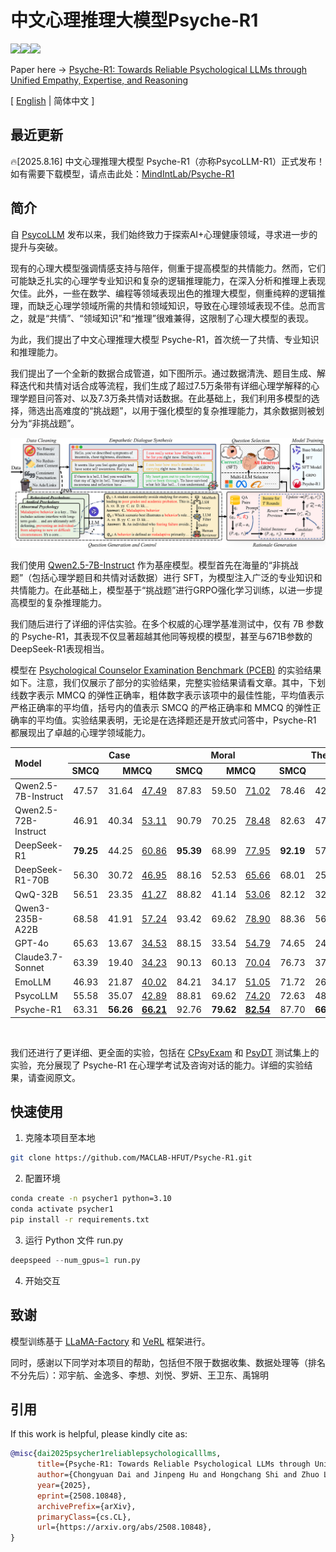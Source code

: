 # 中文心理推理大模型Psyche-R1
<a href="./LICENSE"><img src="https://img.shields.io/badge/license-Apache%202-red.svg"></a><img src="https://img.shields.io/badge/python-3.8+-blue.svg" /><a href='https://arxiv.org/pdf/2508.10848'><img src='https://img.shields.io/badge/ArXiv-2508.10848-red'></a>

Paper here -> [Psyche-R1: Towards Reliable Psychological LLMs through Unified Empathy, Expertise, and Reasoning](https://arxiv.org/pdf/2508.10848)

\[ [English](README.md) | 简体中文 \]

## 最近更新
🔥[2025.8.16] 中文心理推理大模型 Psyche-R1（亦称PsycoLLM-R1）正式发布！如有需要下载模型，请点击此处：[MindIntLab/Psyche-R1](https://huggingface.co/MindIntLab/Psyche-R1)

## 简介

自 [PsycoLLM](https://github.com/MACLAB-HFUT/PsycoLLM) 发布以来，我们始终致力于探索AI+心理健康领域，寻求进一步的提升与突破。

现有的心理大模型强调情感支持与陪伴，侧重于提高模型的共情能力。然而，它们可能缺乏扎实的心理学专业知识和复杂的逻辑推理能力，在深入分析和推理上表现欠佳。此外，一些在数学、编程等领域表现出色的推理大模型，侧重纯粹的逻辑推理，而缺乏心理学领域所需的共情和领域知识，导致在心理领域表现不佳。总而言之，就是“共情”、“领域知识”和“推理”很难兼得，这限制了心理大模型的表现。

为此，我们提出了中文心理推理大模型 Psyche-R1，首次统一了共情、专业知识和推理能力。

我们提出了一个全新的数据合成管道，如下图所示。通过数据清洗、题目生成、解释迭代和共情对话合成等流程，我们生成了超过7.5万条带有详细心理学解释的心理学题目问答对、以及7.3万条共情对话数据。在此基础上，我们利用多模型的选择，筛选出高难度的“挑战题”，以用于强化模型的复杂推理能力，其余数据则被划分为“非挑战题”。

![Our proposed pipeline for generating high-quality psychology data.](figure/pipeline.png)

我们使用 [Qwen2.5-7B-Instruct](https://huggingface.co/Qwen/Qwen2.5-7B-Instruct) 作为基座模型。模型首先在海量的“非挑战题”（包括心理学题目和共情对话数据）进行 SFT，为模型注入广泛的专业知识和共情能力。在此基础上，模型基于“挑战题”进行GRPO强化学习训练，以进一步提高模型的复杂推理能力。

我们随后进行了详细的评估实验。在多个权威的心理学基准测试中，仅有 7B 参数的 Psyche-R1，其表现不仅显著超越其他同等规模的模型，甚至与671B参数的DeepSeek-R1表现相当。

模型在 [Psychological Counselor Examination Benchmark (PCEB)](https://github.com/MACLAB-HFUT/PsycoLLM) 的实验结果如下。注意，我们仅展示了部分的实验结果，完整实验结果请看文章。其中，下划线数字表示 MMCQ 的弹性正确率，粗体数字表示该项中的最佳性能，平均值表示严格正确率的平均值，括号内的值表示 SMCQ 的严格正确率和 MMCQ 的弹性正确率的平均值。实验结果表明，无论是在选择题还是开放式问答中，Psyche-R1 都展现出了卓越的心理学领域能力。
<table>
    <thead>
        <tr>
            <th rowspan="2" align="left">Model</th>
            <th colspan="3" align="center">Case</th>
            <th colspan="3" align="center">Moral</th>
            <th colspan="3" align="center">Theory</th>
            <th rowspan="2" colspan="2" align="center">Avg.</th>
            <th colspan="3" align="center">Case (QA)</th>
        </tr>
        <tr>
            <th align="center">SMCQ</th>
            <th colspan="2" align="center">MMCQ</th>
            <th align="center">SMCQ</th>
            <th colspan="2" align="center">MMCQ</th>
            <th align="center">SMCQ</th>
            <th colspan="2" align="center">MMCQ</th>
            <th align="center">R-1</th>
            <th align="center">R-L</th>
            <th align="center">B-4</th>
        </tr>
    </thead>
    <tbody>
        <tr>
            <td align="left">Qwen2.5-7B-Instruct</td>
            <td align="center">47.57</td>
            <td align="center">31.64</td>
            <td align="center"><u>47.49</u></td>
            <td align="center">87.83</td>
            <td align="center">59.50</td>
            <td align="center"><u>71.02</u></td>
            <td align="center">78.46</td>
            <td align="center">42.45</td>
            <td align="center"><u>55.17</u></td>
            <td align="center">57.91</td>
            <td align="center">(<u>64.59</u>)</td>
            <td align="center">20.94</td>
            <td align="center">11.28</td>
            <td align="center">1.28</td>
        </tr>
        <tr>
            <td align="left">Qwen2.5-72B-Instruct</td>
            <td align="center">46.91</td>
            <td align="center">40.34</td>
            <td align="center"><u>53.11</u></td>
            <td align="center">90.79</td>
            <td align="center">70.25</td>
            <td align="center"><u>78.48</u></td>
            <td align="center">82.63</td>
            <td align="center">47.63</td>
            <td align="center"><u>59.74</u></td>
            <td align="center">63.09</td>
            <td align="center">(<u>68.61</u>)</td>
            <td align="center">21.43</td>
            <td align="center">12.02</td>
            <td align="center">1.16</td>
        </tr>
        <tr>
            <td align="left">DeepSeek-R1</td>
            <td align="center"><b>79.25</b></td>
            <td align="center">44.25</td>
            <td align="center"><u>60.86</u></td>
            <td align="center"><b>95.39</b></td>
            <td align="center">68.99</td>
            <td align="center"><u>77.95</u></td>
            <td align="center"><b>92.19</b></td>
            <td align="center">57.60</td>
            <td align="center"><u>69.41</u></td>
            <td align="center">72.95</td>
            <td align="center">(<b><u>79.18</u></b>)</td>
            <td align="center">17.65</td>
            <td align="center">9.19</td>
            <td align="center">0.94</td>
        </tr>
        <tr>
            <td align="left">DeepSeek-R1-70B</td>
            <td align="center">56.30</td>
            <td align="center">30.72</td>
            <td align="center"><u>46.95</u></td>
            <td align="center">88.16</td>
            <td align="center">52.53</td>
            <td align="center"><u>65.66</u></td>
            <td align="center">68.01</td>
            <td align="center">25.64</td>
            <td align="center"><u>45.63</u></td>
            <td align="center">53.56</td>
            <td align="center">(<u>61.79</u>)</td>
            <td align="center">22.77</td>
            <td align="center">13.23</td>
            <td align="center">1.16</td>
        </tr>
        <tr>
            <td align="left">QwQ-32B</td>
            <td align="center">56.51</td>
            <td align="center">23.35</td>
            <td align="center"><u>41.27</u></td>
            <td align="center">88.82</td>
            <td align="center">41.14</td>
            <td align="center"><u>53.06</u></td>
            <td align="center">82.12</td>
            <td align="center">32.69</td>
            <td align="center"><u>49.90</u></td>
            <td align="center">54.11</td>
            <td align="center">(<u>61.95</u>)</td>
            <td align="center">18.39</td>
            <td align="center">7.48</td>
            <td align="center">0.84</td>
        </tr>
        <tr>
            <td align="left">Qwen3-235B-A22B</td>
            <td align="center">68.58</td>
            <td align="center">41.91</td>
            <td align="center"><u>57.24</u></td>
            <td align="center">93.42</td>
            <td align="center">69.62</td>
            <td align="center"><u>78.90</u></td>
            <td align="center">88.36</td>
            <td align="center">56.70</td>
            <td align="center"><u>68.64</u></td>
            <td align="center">69.77</td>
            <td align="center">(<u>75.86</u>)</td>
            <td align="center">18.96</td>
            <td align="center">11.14</td>
            <td align="center">1.11</td>
        </tr>
        <tr>
            <td align="left">GPT-4o</td>
            <td align="center">65.63</td>
            <td align="center">13.67</td>
            <td align="center"><u>34.53</u></td>
            <td align="center">88.15</td>
            <td align="center">33.54</td>
            <td align="center"><u>54.79</u></td>
            <td align="center">74.65</td>
            <td align="center">24.10</td>
            <td align="center"><u>45.07</u></td>
            <td align="center">49.96</td>
            <td align="center">(<u>60.47</u>)</td>
            <td align="center">23.45</td>
            <td align="center">12.75</td>
            <td align="center">1.18</td>
        </tr>
        <tr>
            <td align="left">Claude3.7-Sonnet</td>
            <td align="center">63.39</td>
            <td align="center">19.40</td>
            <td align="center"><u>34.23</u></td>
            <td align="center">90.13</td>
            <td align="center">60.13</td>
            <td align="center"><u>70.04</u></td>
            <td align="center">76.73</td>
            <td align="center">37.37</td>
            <td align="center"><u>48.99</u></td>
            <td align="center">57.86</td>
            <td align="center">(<u>63.92</u>)</td>
            <td align="center">21.59</td>
            <td align="center">11.11</td>
            <td align="center">1.23</td>
        </tr>
        <tr>
            <td align="left">EmoLLM</td>
            <td align="center">46.93</td>
            <td align="center">21.87</td>
            <td align="center"><u>40.02</u></td>
            <td align="center">84.21</td>
            <td align="center">34.17</td>
            <td align="center"><u>51.05</u></td>
            <td align="center">71.72</td>
            <td align="center">26.18</td>
            <td align="center"><u>44.49</u></td>
            <td align="center">47.51</td>
            <td align="center">(<u>56.40</u>)</td>
            <td align="center">22.15</td>
            <td align="center">11.69</td>
            <td align="center">1.20</td>
        </tr>
        <tr>
            <td align="left">PsycoLLM</td>
            <td align="center">55.58</td>
            <td align="center">35.07</td>
            <td align="center"><u>42.89</u></td>
            <td align="center">88.81</td>
            <td align="center">69.62</td>
            <td align="center"><u>74.20</u></td>
            <td align="center">72.63</td>
            <td align="center">48.59</td>
            <td align="center"><u>54.12</u></td>
            <td align="center">61.72</td>
            <td align="center">(<u>64.71</u>)</td>
            <td align="center">24.45</td>
            <td align="center"><b>17.45</b></td>
            <td align="center">2.04</td>
        </tr>
        <tr>
            <td align="left">Psyche-R1</td>
            <td align="center">63.31</td>
            <td align="center"><b>56.26</b></td>
            <td align="center"><b><u>66.21</u></b></td>
            <td align="center">92.76</td>
            <td align="center"><b>79.62</b></td>
            <td align="center"><b><u>82.54</u></b></td>
            <td align="center">87.70</td>
            <td align="center"><b>66.54</b></td>
            <td align="center"><b><u>73.34</u></b></td>
            <td align="center"><b>74.37</b></td>
            <td align="center">(<u>77.64</u>)</td>
            <td align="center"><b>27.31</b></td>
            <td align="center">15.33</td>
            <td align="center"><b>2.40</b></td>
        </tr>
    </tbody>
</table>

<br>

我们还进行了更详细、更全面的实验，包括在 [CPsyExam](https://aclanthology.org/anthology-files/anthology-files/pdf/coling/2025.coling-main.745.pdf) 和 [PsyDT](https://arxiv.org/pdf/2412.13660) 测试集上的实验，充分展现了 Psyche-R1 在心理学考试及咨询对话的能力。详细的实验结果，请查阅原文。

## 快速使用
1. 克隆本项目至本地
```bash
git clone https://github.com/MACLAB-HFUT/Psyche-R1.git
```
2. 配置环境
```bash
conda create -n psycher1 python=3.10
conda activate psycher1
pip install -r requirements.txt
```
3. 运行 Python 文件 run.py
```python
deepspeed --num_gpus=1 run.py
```
4. 开始交互

## 致谢

模型训练基于 [LLaMA-Factory](https://github.com/hiyouga/LLaMA-Factory) 和 [VeRL](https://github.com/volcengine/verl) 框架进行。

同时，感谢以下同学对本项目的帮助，包括但不限于数据收集、数据处理等（排名不分先后）：邓宇航、金逸多、李想、刘悦、罗妍、王卫东、禹锦明

## 引用

If this work is helpful, please kindly cite as:

```bibtex
@misc{dai2025psycher1reliablepsychologicalllms,
      title={Psyche-R1: Towards Reliable Psychological LLMs through Unified Empathy, Expertise, and Reasoning}, 
      author={Chongyuan Dai and Jinpeng Hu and Hongchang Shi and Zhuo Li and Xun Yang and Meng Wang},
      year={2025},
      eprint={2508.10848},
      archivePrefix={arXiv},
      primaryClass={cs.CL},
      url={https://arxiv.org/abs/2508.10848}, 
}
```
